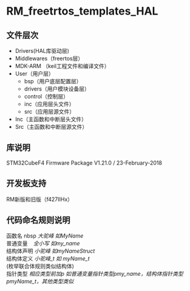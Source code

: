# RM_freetrtos_templates_HAL
## 文件层次
- Drivers(HAL库驱动层)
- Middlewares（freertos层）
- MDK-ARM （keil工程文件和编译文件）
- User（用户层）
  * bsp（用户底层配置层）
  * drivers（用户模块设备层）
  * control（控制层）
  * inc（应用层头文件）
  * src（应用层源文件）
- Inc（主函数和中断层头文件）
- Src（主函数和中断层源文件）
## 库说明
STM32CubeF4 Firmware Package V1.21.0 / 23-February-2018
## 开发板支持
RM新版和旧版（f427IIHx）
## 代码命名规则说明
 函数名   nbsp                       *大驼峰 如MyName*<br>
 普通变量     &ensp;                   *全小写 如my_name*<br>
 结构体声明                      *小驼峰 如myNameStruct*<br>
 结构体定义                      *小驼峰_t 如 myName_t*<br>
 (枚举联合体规则类似结构体)<br>
 指针类型                        *相应类型前加p 如普通变量指针类型pmy_name，结构体指针类型pmyName_t，其他类型类似*<br>
